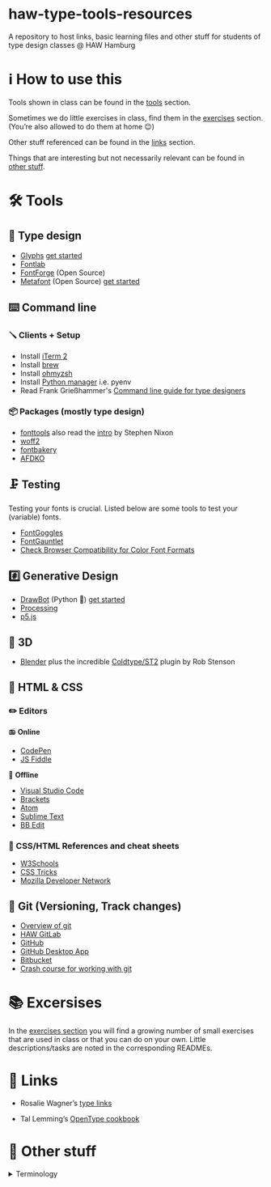 # haw-type-tools-resources
A repository to host links, basic learning files and other stuff for students of type design classes @ HAW Hamburg

# ℹ️ How to use this
Tools shown in class can be found in the [tools](#%EF%B8%8F-tools) section.

Sometimes we do little exercises in class, find them in the [exercises](#-excersises) section. (You’re also allowed to do them at home 😉)

Other stuff referenced can be found in the [links](#-links) section.

Things that are interesting but not necessarily relevant can be found in [other stuff](#-other-stuff).

# 🛠️ Tools

## 🔡 Type design
- [Glyphs](https://glyphsapp.com/buy) [get started](/glyphs)
- [Fontlab](https://www.fontlab.com/font-editor/fontlab/)
- [FontForge](https://fontforge.org/en-US/downloads/) (Open Source)
- [Metafont](https://www.ctan.org/pkg/metafont) (Open Source) [get started](/metafont)

## ⌨️ Command line

### 🪛 Clients + Setup
- Install [iTerm 2](https://iterm2.com/)
- Install [brew](https://brew.sh/)
- Install [ohmyzsh](https://ohmyz.sh/)
- Install [Python manager](https://formulae.brew.sh/formula/pyenv#default) i.e. pyenv
- Read Frank Grießhammer's [Command line guide for type designers](https://github.com/frankrolf/git-for-type-designers)

### 📦 Packages (mostly type design)
- [fonttools](https://github.com/fonttools/fonttools) also read the [intro](https://github.com/arrowtype/fonttools-intro) by Stephen Nixon 
- [woff2](https://github.com/google/woff2)
- [fontbakery](https://github.com/googlefonts/fontbakery/)
- [AFDKO](https://github.com/adobe-type-tools/afdko)

## 🗜️ Testing
Testing your fonts is crucial. Listed below are some tools to test your (variable) fonts.
- [FontGoggles](https://fontgoggles.org/)
- [FontGauntlet](https://fontgauntlet.com/)
- [Check Browser Compatibility for Color Font Formats](https://pixelambacht.nl/chromacheck/)

## #️⃣ Generative Design
- [DrawBot](https://drawbot.com/) (Python 🐍) [get started](/drawbot-samples)
- [Processing](https://processing.org/)
- [p5.js](https://editor.p5js.org/)

## 🧊 3D
- [Blender](https://www.blender.org/download/) plus the incredible [Coldtype/ST2](https://github.com/coldtype/st2/releases) plugin by Rob Stenson


## 📠 HTML & CSS

### ✏️ Editors

📻️ **Online**

- [CodePen](https://codepen.io/pen/)
- [JS Fiddle](https://jsfiddle.net/)

🔌 **Offline**

- [Visual Studio Code](https://code.visualstudio.com/)
- [Brackets](https://brackets.io/)
- [Atom](https://atom.io/)
- [Sublime Text](https://www.sublimetext.com/)
- [BB Edit](https://www.barebones.com/products/bbedit/)

### 📃 CSS/HTML References and cheat sheets

- [W3Schools](https://www.w3schools.com/)
- [CSS Tricks](https://css-tricks.com/)
- [Mozilla Developer Network](https://developer.mozilla.org/en-US/docs/Web)

## 💾 Git (Versioning, Track changes)

- [Overview of git](https://git-scm.com/)
- [HAW GitLab](https://git.haw-hamburg.de/)
- [GitHub](https://github.com/)
- [GitHub Desktop App](https://desktop.github.com/)
- [Bitbucket](https://bitbucket.org/)
- [Crash course for working with git](https://coderefinery.github.io/github-without-command-line/)

# 📚 Excersises
In the [exercises section](/exercises) you will find a growing number of small exercises that are used in class or that you can do on your own. Little descriptions/tasks are noted in the corresponding READMEs.

# 🔗 Links

- Rosalie Wagner’s <a href="http://www.rosaliewagner.com/type-links/" target="_blank">type links</a>

- Tal Lemming’s [OpenType cookbook](https://opentypecookbook.com/)

# 🧰 Other stuff

<details><summary>Terminology</summary>

It can sometimes be hard to find your way around type terminology. Here are some explanations of the acronyms, abbreviations and intricacies of the type world.

HOI — higher order interpolation

LSB — Left Side Bearing

OT — OpenType

RSB — Right Side Bearing

</details>
